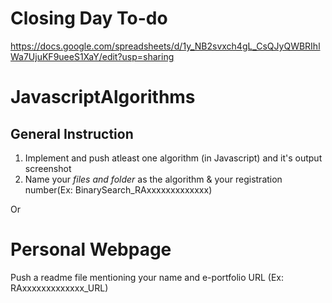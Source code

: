 # Closing Day To-do

https://docs.google.com/spreadsheets/d/1y_NB2svxch4gL_CsQJyQWBRIhlWa7UjuKF9ueeS1XaY/edit?usp=sharing

# JavascriptAlgorithms

## General Instruction

1. Implement and push atleast one algorithm (in Javascript) and it's output screenshot
2. Name your *files and folder* as the algorithm & your registration number(Ex: BinarySearch_RAxxxxxxxxxxxxx)

Or

# Personal Webpage

Push a readme file mentioning your name and e-portfolio URL (Ex: RAxxxxxxxxxxxxx_URL) 



